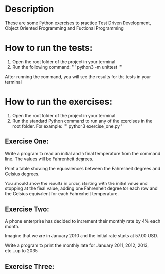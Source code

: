 # Description 
These are some Python exercises to practice 
Test Driven Development, Object Oriented Programming and Fuctional Programming

# How to run the tests:

1) Open the root folder of the project in your terminal
2) Run the following command: 
'''
python3 -m unittest
'''

After running the command, you will see the results for the tests in your terminal

# How to run the exercises:
1) Open the root folder of the project in your terminal
2) Run the standard Python command to run any of the exercises in the root folder. For example: 
'''
python3 exercise_one.py
'''

## Exercise One:
Write a program to read an initial and a final temperature
from the command line. The values will be Fahrenheit degrees.

Print a table showing the equivalences between the Fahrenheit 
degrees and Celsius degrees. 

You should show the results in order, starting with the initial value
and stopping at the final value, adding one Fahrenheit degree for each
row and the Celsius equivalent for each Fahrenheit temperature. 

## Exercise Two:
A phone enterprise has decided to 
increment their monthly rate by 4% each month.

Imagine that we are in January 2010 
and the initial rate starts at 57.00 USD.

Write a program to print the monthly
rate for January 2011, 2012, 2013, etc...up to 2035

## Exercise Three:
